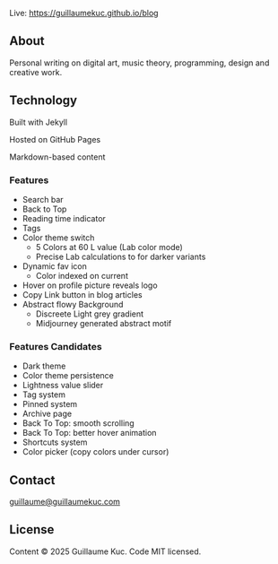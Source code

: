 Live: https://guillaumekuc.github.io/blog

## About

Personal writing on digital art, music theory, programming, design and creative work.

## Technology

Built with Jekyll

Hosted on GitHub Pages

Markdown-based content

### Features

- Search bar
- Back to Top
- Reading time indicator
- Tags
- Color theme switch
	- 5 Colors at 60 L value (Lab color mode)
	- Precise Lab calculations to for darker variants
- Dynamic fav icon
	- Color indexed on current
- Hover on profile picture reveals logo
- Copy Link button in blog articles
- Abstract flowy Background
	- Discreete Light grey gradient
	- Midjourney generated abstract motif

### Features Candidates

- Dark theme
- Color theme persistence
- Lightness value slider
- Tag system
- Pinned system
- Archive page
- Back To Top: smooth scrolling
- Back To Top: better hover animation
- Shortcuts system
- Color picker (copy colors under cursor)

## Contact

guillaume@guillaumekuc.com


## License
Content © 2025 Guillaume Kuc. Code MIT licensed.
